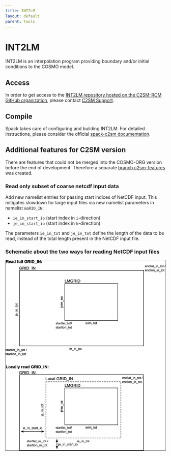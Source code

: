 ```yaml
---
title: INT2LM
layout: default
parent: Tools
---
```


# INT2LM

INT2LM is an interpolation program providing boundary and/or initial conditions to the COSMO model.

## Access

In order to get access to the [INT2LM repository hosted on the C2SM-RCM GitHub organization](https://github.com/C2SM-RCM/int2lm), 
please contact [C2SM Support](mailto:support@c2sm.ethz.ch).

## Compile

Spack takes care of configuring and building INT2LM. For detailed instructions,
please consider the official [spack-c2sm documentation](https://c2sm.github.io/spack-c2sm/latest).

## Additional features for C2SM version

There are features that could not be merged into the COSMO-ORG version before the end of development.
Therefore a separate [branch c2sm-features](https://github.com/C2SM-RCM/int2lm/tree/c2sm-features) was created.

### Read only subset of coarse netcdf input data 

Add new namelist entries for passing start indices of NetCDF input. 
This mitigates slowdown for large input files via new namelist parameters in namelist `&GRID_IN`:

* `ie_in_start_io` (start index in `i`-direction)
* `je_in_start_io` (start index in `k`-direction) 

The parameters `ie_in_tot` and `je_in_tot` define the length of the data to be read, instead of the total length present in the NetCDF input file. 

### Schematic about the two ways for reading NetCDF input files
![](images/int2lm_subset_schematic.png)

